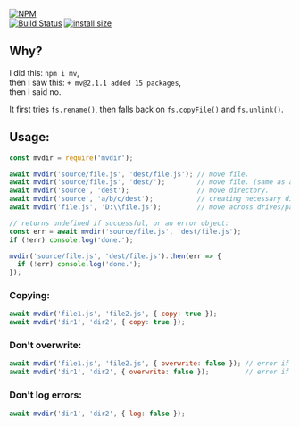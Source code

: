 [![NPM](https://nodei.co/npm/mvdir.png?stars=true&downloads=true)](https://nodei.co/npm/mvdir/)  
[![Build Status](https://travis-ci.com/m-ahmadi/mvdir.svg?branch=master)](https://travis-ci.com/m-ahmadi/mvdir)
[![install size](https://packagephobia.now.sh/badge?p=mvdir@latest)](https://packagephobia.now.sh/result?p=mvdir@latest)
## Why?
I did this: `npm i mv`,  
then I saw this: `+ mv@2.1.1 added 15 packages`,  
then I said no.

It first tries `fs.rename()`, then falls back on `fs.copyFile()` and `fs.unlink()`.
## Usage:
```javascript
const mvdir = require('mvdir');

await mvdir('source/file.js', 'dest/file.js'); // move file.
await mvdir('source/file.js', 'dest/');        // move file. (same as above if dest directory already exists)
await mvdir('source', 'dest');                 // move directory.
await mvdir('source', 'a/b/c/dest');           // creating necessary dirs.
await mvdir('file.js', 'D:\\file.js');         // move across drives/partitions.

// returns undefined if successful, or an error object:
const err = await mvdir('source/file.js', 'dest/file.js');
if (!err) console.log('done.');

mvdir('source/file.js', 'dest/file.js').then(err => {
  if (!err) console.log('done.');
});
```

### Copying:
```javascript
await mvdir('file1.js', 'file2.js', { copy: true });
await mvdir('dir1', 'dir2', { copy: true });
```

### Don't overwrite:
```javascript
await mvdir('file1.js', 'file2.js', { overwrite: false }); // error if file2.js already exists.
await mvdir('dir1', 'dir2', { overwrite: false });         // error if dir2     already exists.
```

### Don't log errors:
```javascript
await mvdir('dir1', 'dir2', { log: false });
```
